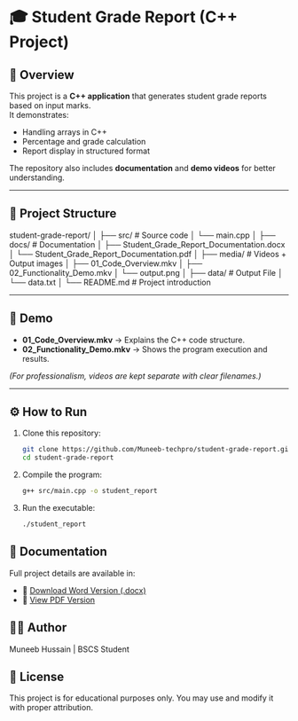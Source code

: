 # 🎓 Student Grade Report (C++ Project)

## 📌 Overview
This project is a **C++ application** that generates student grade reports based on input marks.  
It demonstrates:
- Handling arrays in C++
- Percentage and grade calculation
- Report display in structured format

The repository also includes **documentation** and **demo videos** for better understanding.

---

## 📂 Project Structure
student-grade-report/
│
├── src/ # Source code
│ └── main.cpp
│
├── docs/ # Documentation
│ ├── Student_Grade_Report_Documentation.docx
│ └── Student_Grade_Report_Documentation.pdf
│
├── media/ # Videos + Output images
│ ├── 01_Code_Overview.mkv
│ ├── 02_Functionality_Demo.mkv
│ └── output.png
│
├── data/ # Output File
│ └── data.txt
│
└── README.md # Project introduction


---

## 🎥 Demo
- **01_Code_Overview.mkv** → Explains the C++ code structure.  
- **02_Functionality_Demo.mkv** → Shows the program execution and results.  

*(For professionalism, videos are kept separate with clear filenames.)*

---

## ⚙️ How to Run
1. Clone this repository:
   ```bash
   git clone https://github.com/Muneeb-techpro/student-grade-report.git
   cd student-grade-report
   ```
2. Compile the program:
   ```bash
   g++ src/main.cpp -o student_report
   ```
3. Run the executable:
   ```bash
   ./student_report
   ```

## 📖 Documentation

Full project details are available in:  

- 📄 [Download Word Version (.docx)](docs/Student_Grade_Report_Documentation.docx)  
- 📑 [View PDF Version](docs/Student_Grade_Report_Documentation.pdf)


## 👨‍💻 Author

Muneeb Hussain |
BSCS Student

## 📜 License

This project is for educational purposes only.
You may use and modify it with proper attribution.
